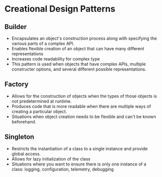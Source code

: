 # Creational Design Patterns

## Builder

- Encapsulates an object's construction process along with specifying the various parts of a complex API.
- Enables flexible creation of an object that can have many different representations
- Increases code readability for complex type
- This pattern is used when objects that have complex APIs, multiple constructer options, and several different possible representations.

## Factory

- Allows for the construction of objects when the types of those objects is not predetermined at runtime.
- Produces code that is more readable when there are multiple ways of creating a particular object.
- Situations when object creation needs to be flexible and can't be known beforehand.

## Singleton

- Restricts the instantiation of a class to a single instance and provide global access.
- Allows for lazy initialization of the class
- Situations where you want to ensure there is only one instance of a class: logging, configuration, telemetry, debugging

